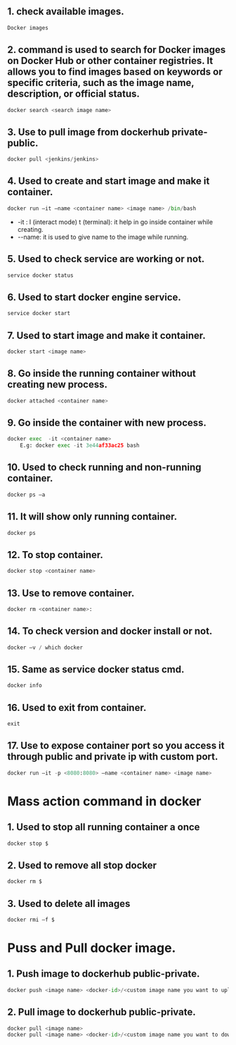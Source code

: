 ## 1. check available images.  

```python
Docker images
```

## 2. command is used to search for Docker images on Docker Hub or other container registries. It allows you to find images based on keywords or specific criteria, such as the image name, description, or official status.

```python
docker search <search image name>
```

## 3. Use to pull image from dockerhub private-public. 

```python
docker pull <jenkins/jenkins>
```

## 4. Used to create and start image and make it container. 

```python
docker run –it –name <container name> <image name> /bin/bash
```
 -   -it : I (interact mode) t (terminal): it help in go inside container while creating.
 -   --name: it is used to give name to the image while running. 

## 5. Used to check service are working or not. 

```python
service docker status
```

## 6. Used to start docker engine service.

```python
service docker start
```

## 7. Used to start image and make it container.

```python
docker start <image name>
```

## 8. Go inside the running container without creating new process. 

```python
docker attached <container name>
```

## 9. Go inside the container with new process.  

```python
docker exec  -it <container name>
    E.g: docker exec -it 3e44af33ac25 bash
```
 
## 10. Used to check running and non-running container.

```python
docker ps –a 
```

## 11. It will show only running container.

```python
docker ps
```

## 12. To stop container.

```python
docker stop <container name>
```

## 13. Use to remove container.  

```python
docker rm <container name>: 
```

## 14. To check version and docker install or not. 

```python
docker –v / which docker
```
## 15. Same as service docker status cmd. 
```python
docker info 
```

## 16. Used to exit from container. 
```python
exit
```

## 17. Use to expose container port so you access it through public and private ip with custom port.

```python
docker run –it -p <8080:8080> –name <container name> <image name>
```

# Mass action command in docker 

## 1. Used to stop all running container a once 

```python
docker stop $
```

## 2. Used to remove all stop docker 

```python
docker rm $
```

## 3. Used to delete all images 

```python
docker rmi –f $
```

# Puss and Pull docker image.

## 1. Push image to dockerhub public-private.

```python
docker push <image name> <docker-id>/<custom image name you want to upload with>
```

## 2. Pull image to dockerhub public-private.

```python
docker pull <image name> 
docker pull <image name> <docker-id>/<custom image name you want to download with>
```


